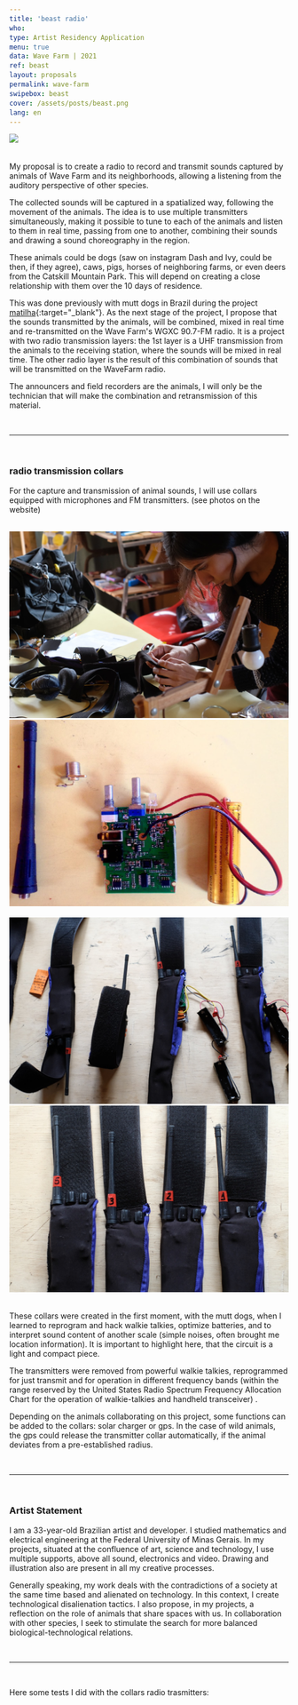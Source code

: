```yaml
---
title: 'beast radio'
who: 
type: Artist Residency Application
menu: true
data: Wave Farm | 2021
ref: beast
layout: proposals
permalink: wave-farm
swipebox: beast
cover: /assets/posts/beast.png
lang: en
---
```


<img src="../assets/posts/0_b_radio.JPG" class="img-border">
<br><br>

My proposal is to create a radio to record and transmit sounds captured by animals of Wave Farm and its neighborhoods, allowing a listening from the auditory perspective of other species.

The collected sounds will be captured in a spatialized way, following the movement of the animals. The idea is to use multiple transmitters simultaneously, making it possible to tune to each of the animals and listen to them in real time, passing from one to another, combining their sounds and drawing a sound choreography in the region.

These animals could be dogs (saw on instagram Dash and Ivy, could be then, if they agree), caws, pigs, horses of neighboring farms, or even deers from the Catskill Mountain Park.  This will depend on creating a close relationship with them over the 10 days of residence.


This was done previously with mutt dogs in Brazil during the project [matilha](../matilha){:target="_blank"}. As the next stage of the project, I propose that the sounds transmitted by the animals, will be combined, mixed in real time and re-transmitted on the Wave Farm's WGXC 90.7-FM radio. It is a project with two radio transmission layers: the 1st layer is a UHF transmission from the animals to the receiving station, where the sounds will be mixed in real time. The other radio layer is the result of this combination of sounds that will be transmitted on the WaveFarm radio.

The announcers and field recorders are the animals, I will only be the technician that will make the combination and retransmission of this material.


<br>

---

<br> 

### radio transmission collars

For the capture and transmission of animal sounds, I will use collars equipped with microphones and FM transmitters. (see photos on the website)

<br>

<div class="row">
  <div class="column">
    <img src="../assets/posts/collar0.jpeg" class="img-border">
  </div>
  <div class="column">
    <img src="../assets/posts/collar02.png" class="img-border">
  </div>
</div>
<br>
<div class="row">
  <div class="column">
    <img src="../assets/posts/collar04.jpeg" class="img-border">
  </div>
  <div class="column">
    <img src="../assets/posts/collar03.jpeg" class="img-border">
  </div>
</div>
<br>

These collars were created in the first moment, with the mutt dogs, when I learned to reprogram and hack walkie talkies, optimize batteries, and to interpret sound content of another scale (simple noises, often brought me location information). It is important to highlight here, that the circuit is a light and compact piece.

The transmitters were removed from powerful walkie talkies, reprogrammed for just transmit and for operation in different frequency bands (within the range reserved by the United States Radio Spectrum Frequency Allocation Chart for the operation of walkie-talkies and handheld transceiver) .

Depending on the animals collaborating on this project, some functions can be added to the collars: solar charger or gps. In the case of wild animals, the gps could release the transmitter collar automatically, if the animal deviates from a pre-established radius.


<br>

---

<br>

### Artist Statement
  

I am a 33-year-old Brazilian artist and developer. I studied mathematics and electrical engineering at the Federal University of Minas Gerais. In my projects, situated at the confluence of art, science and technology, I use multiple supports, above all sound, electronics and video. Drawing and illustration also are present in all my creative processes.
<br>
  
Generally speaking, my work deals with the contradictions of a society at the same time based and alienated on technology. In this context, I create technological disalienation tactics. I also propose, in my projects, a reflection on the role of animals that share spaces with us. In collaboration with other species, I seek to stimulate the search for more balanced biological-technological relations.


<br>


---

  
<br>

Here some tests I did with the collars radio trasmitters:
  
